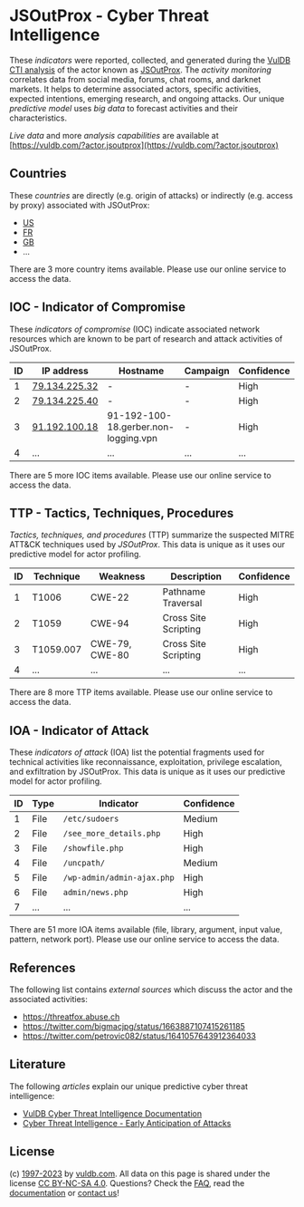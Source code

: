 # JSOutProx - Cyber Threat Intelligence

These _indicators_ were reported, collected, and generated during the [VulDB CTI analysis](https://vuldb.com/?kb.cti) of the actor known as [JSOutProx](https://vuldb.com/?actor.jsoutprox). The _activity monitoring_ correlates data from social media, forums, chat rooms, and darknet markets. It helps to determine associated actors, specific activities, expected intentions, emerging research, and ongoing attacks. Our unique _predictive model_ uses _big data_ to forecast activities and their characteristics.

_Live data_ and more _analysis capabilities_ are available at [https://vuldb.com/?actor.jsoutprox](https://vuldb.com/?actor.jsoutprox)

## Countries

These _countries_ are directly (e.g. origin of attacks) or indirectly (e.g. access by proxy) associated with JSOutProx:

* [US](https://vuldb.com/?country.us)
* [FR](https://vuldb.com/?country.fr)
* [GB](https://vuldb.com/?country.gb)
* ...

There are 3 more country items available. Please use our online service to access the data.

## IOC - Indicator of Compromise

These _indicators of compromise_ (IOC) indicate associated network resources which are known to be part of research and attack activities of JSOutProx.

ID | IP address | Hostname | Campaign | Confidence
-- | ---------- | -------- | -------- | ----------
1 | [79.134.225.32](https://vuldb.com/?ip.79.134.225.32) | - | - | High
2 | [79.134.225.40](https://vuldb.com/?ip.79.134.225.40) | - | - | High
3 | [91.192.100.18](https://vuldb.com/?ip.91.192.100.18) | 91-192-100-18.gerber.non-logging.vpn | - | High
4 | ... | ... | ... | ...

There are 5 more IOC items available. Please use our online service to access the data.

## TTP - Tactics, Techniques, Procedures

_Tactics, techniques, and procedures_ (TTP) summarize the suspected MITRE ATT&CK techniques used by _JSOutProx_. This data is unique as it uses our predictive model for actor profiling.

ID | Technique | Weakness | Description | Confidence
-- | --------- | -------- | ----------- | ----------
1 | T1006 | CWE-22 | Pathname Traversal | High
2 | T1059 | CWE-94 | Cross Site Scripting | High
3 | T1059.007 | CWE-79, CWE-80 | Cross Site Scripting | High
4 | ... | ... | ... | ...

There are 8 more TTP items available. Please use our online service to access the data.

## IOA - Indicator of Attack

These _indicators of attack_ (IOA) list the potential fragments used for technical activities like reconnaissance, exploitation, privilege escalation, and exfiltration by JSOutProx. This data is unique as it uses our predictive model for actor profiling.

ID | Type | Indicator | Confidence
-- | ---- | --------- | ----------
1 | File | `/etc/sudoers` | Medium
2 | File | `/see_more_details.php` | High
3 | File | `/showfile.php` | High
4 | File | `/uncpath/` | Medium
5 | File | `/wp-admin/admin-ajax.php` | High
6 | File | `admin/news.php` | High
7 | ... | ... | ...

There are 51 more IOA items available (file, library, argument, input value, pattern, network port). Please use our online service to access the data.

## References

The following list contains _external sources_ which discuss the actor and the associated activities:

* https://threatfox.abuse.ch
* https://twitter.com/bigmacjpg/status/1663887107415261185
* https://twitter.com/petrovic082/status/1641057643912364033

## Literature

The following _articles_ explain our unique predictive cyber threat intelligence:

* [VulDB Cyber Threat Intelligence Documentation](https://vuldb.com/?kb.cti)
* [Cyber Threat Intelligence - Early Anticipation of Attacks](https://www.scip.ch/en/?labs.20201022)

## License

(c) [1997-2023](https://vuldb.com/?kb.changelog) by [vuldb.com](https://vuldb.com/?kb.about). All data on this page is shared under the license [CC BY-NC-SA 4.0](https://creativecommons.org/licenses/by-nc-sa/4.0/). Questions? Check the [FAQ](https://vuldb.com/?kb.faq), read the [documentation](https://vuldb.com/?kb) or [contact us](https://vuldb.com/?contact)!
